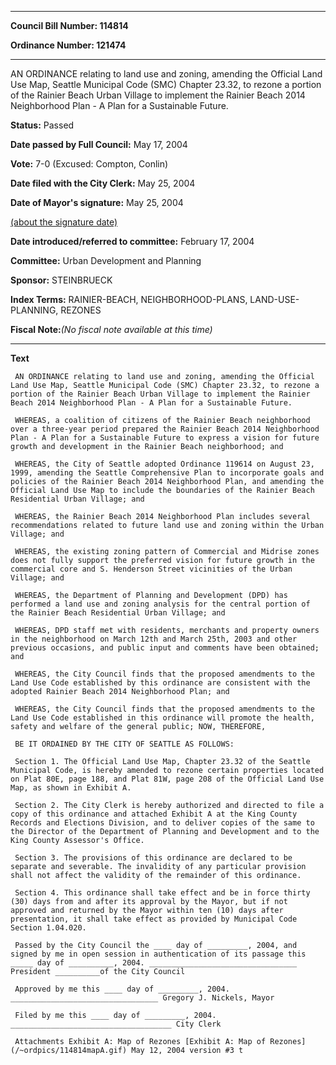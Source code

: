 

********

**Council Bill Number: 114814**
   
**Ordinance Number: 121474**
********

 AN ORDINANCE relating to land use and zoning, amending the Official Land Use Map, Seattle Municipal Code (SMC) Chapter 23.32, to rezone a portion of the Rainier Beach Urban Village to implement the Rainier Beach 2014 Neighborhood Plan - A Plan for a Sustainable Future.

**Status:** Passed
   
**Date passed by Full Council:** May 17, 2004
   
**Vote:** 7-0 (Excused: Compton, Conlin)
   
**Date filed with the City Clerk:** May 25, 2004
   
**Date of Mayor's signature:** May 25, 2004
   
[(about the signature date)](/~public/approvaldate.htm)
   
   
   
**Date introduced/referred to committee:** February 17, 2004
   
**Committee:** Urban Development and Planning
   
**Sponsor:** STEINBRUECK
   
   
**Index Terms:** RAINIER-BEACH, NEIGHBORHOOD-PLANS, LAND-USE-PLANNING, REZONES

**Fiscal Note:**_(No fiscal note available at this time)_

********

**Text**
   
```
 AN ORDINANCE relating to land use and zoning, amending the Official Land Use Map, Seattle Municipal Code (SMC) Chapter 23.32, to rezone a portion of the Rainier Beach Urban Village to implement the Rainier Beach 2014 Neighborhood Plan - A Plan for a Sustainable Future.

 WHEREAS, a coalition of citizens of the Rainier Beach neighborhood over a three-year period prepared the Rainier Beach 2014 Neighborhood Plan - A Plan for a Sustainable Future to express a vision for future growth and development in the Rainier Beach neighborhood; and

 WHEREAS, the City of Seattle adopted Ordinance 119614 on August 23, 1999, amending the Seattle Comprehensive Plan to incorporate goals and policies of the Rainier Beach 2014 Neighborhood Plan, and amending the Official Land Use Map to include the boundaries of the Rainier Beach Residential Urban Village; and

 WHEREAS, the Rainier Beach 2014 Neighborhood Plan includes several recommendations related to future land use and zoning within the Urban Village; and

 WHEREAS, the existing zoning pattern of Commercial and Midrise zones does not fully support the preferred vision for future growth in the commercial core and S. Henderson Street vicinities of the Urban Village; and

 WHEREAS, the Department of Planning and Development (DPD) has performed a land use and zoning analysis for the central portion of the Rainier Beach Residential Urban Village; and

 WHEREAS, DPD staff met with residents, merchants and property owners in the neighborhood on March 12th and March 25th, 2003 and other previous occasions, and public input and comments have been obtained; and

 WHEREAS, the City Council finds that the proposed amendments to the Land Use Code established by this ordinance are consistent with the adopted Rainier Beach 2014 Neighborhood Plan; and

 WHEREAS, the City Council finds that the proposed amendments to the Land Use Code established in this ordinance will promote the health, safety and welfare of the general public; NOW, THEREFORE,

 BE IT ORDAINED BY THE CITY OF SEATTLE AS FOLLOWS:

 Section 1. The Official Land Use Map, Chapter 23.32 of the Seattle Municipal Code, is hereby amended to rezone certain properties located on Plat 80E, page 188, and Plat 81W, page 208 of the Official Land Use Map, as shown in Exhibit A.

 Section 2. The City Clerk is hereby authorized and directed to file a copy of this ordinance and attached Exhibit A at the King County Records and Elections Division, and to deliver copies of the same to the Director of the Department of Planning and Development and to the King County Assessor's Office.

 Section 3. The provisions of this ordinance are declared to be separate and severable. The invalidity of any particular provision shall not affect the validity of the remainder of this ordinance.

 Section 4. This ordinance shall take effect and be in force thirty (30) days from and after its approval by the Mayor, but if not approved and returned by the Mayor within ten (10) days after presentation, it shall take effect as provided by Municipal Code Section 1.04.020.

 Passed by the City Council the ____ day of _________, 2004, and signed by me in open session in authentication of its passage this _____ day of __________, 2004. _________________________________ President __________of the City Council

 Approved by me this ____ day of _________, 2004. _________________________________ Gregory J. Nickels, Mayor

 Filed by me this ____ day of _________, 2004. ____________________________________ City Clerk

 Attachments Exhibit A: Map of Rezones [Exhibit A: Map of Rezones](/~ordpics/114814mapA.gif) May 12, 2004 version #3 t

```

